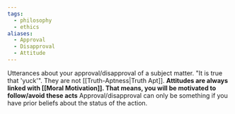 ```yaml
---
tags:
  - philosophy
  - ethics
aliases:
  - Approval
  - Disapproval
  - Attitude
---
```

Utterances about your approval/disapproval of a subject matter.
"It is true that 'yuck'".
They are not [[Truth-Aptness|Truth Apt]].
**Attitudes are always linked with [[Moral Motivation]]. That means, you will be motivated to follow/avoid these acts**
Approval/disapproval can only be something if you have prior beliefs about the status of the action.